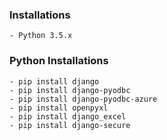 ### Installations
    - Python 3.5.x

### Python Installations
    - pip install django
    - pip install django-pyodbc
    - pip install django-pyodbc-azure
    - pip install openpyxl
    - pip install django_excel
    - pip install django-secure
